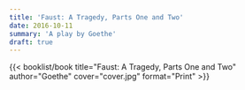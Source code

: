 ```yaml
---
title: 'Faust: A Tragedy, Parts One and Two'
date: 2016-10-11
summary: 'A play by Goethe'
draft: true
---
```


{{< booklist/book
title="Faust: A Tragedy, Parts One and Two"
author="Goethe"
cover="cover.jpg"
format="Print" >}}
